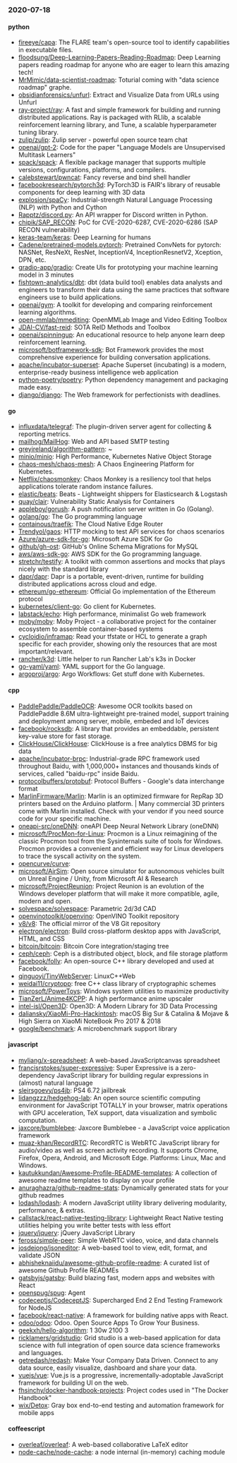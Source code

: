 ### 2020-07-18

#### python
* [fireeye/capa](https://github.com/fireeye/capa): The FLARE team's open-source tool to identify capabilities in executable files.
* [floodsung/Deep-Learning-Papers-Reading-Roadmap](https://github.com/floodsung/Deep-Learning-Papers-Reading-Roadmap): Deep Learning papers reading roadmap for anyone who are eager to learn this amazing tech!
* [MrMimic/data-scientist-roadmap](https://github.com/MrMimic/data-scientist-roadmap): Toturial coming with "data science roadmap" graphe.
* [obsidianforensics/unfurl](https://github.com/obsidianforensics/unfurl): Extract and Visualize Data from URLs using Unfurl
* [ray-project/ray](https://github.com/ray-project/ray): A fast and simple framework for building and running distributed applications. Ray is packaged with RLlib, a scalable reinforcement learning library, and Tune, a scalable hyperparameter tuning library.
* [zulip/zulip](https://github.com/zulip/zulip): Zulip server - powerful open source team chat
* [openai/gpt-2](https://github.com/openai/gpt-2): Code for the paper "Language Models are Unsupervised Multitask Learners"
* [spack/spack](https://github.com/spack/spack): A flexible package manager that supports multiple versions, configurations, platforms, and compilers.
* [calebstewart/pwncat](https://github.com/calebstewart/pwncat): Fancy reverse and bind shell handler
* [facebookresearch/pytorch3d](https://github.com/facebookresearch/pytorch3d): PyTorch3D is FAIR's library of reusable components for deep learning with 3D data
* [explosion/spaCy](https://github.com/explosion/spaCy):  Industrial-strength Natural Language Processing (NLP) with Python and Cython
* [Rapptz/discord.py](https://github.com/Rapptz/discord.py): An API wrapper for Discord written in Python.
* [chipik/SAP_RECON](https://github.com/chipik/SAP_RECON): PoC for CVE-2020-6287, CVE-2020-6286 (SAP RECON vulnerability)
* [keras-team/keras](https://github.com/keras-team/keras): Deep Learning for humans
* [Cadene/pretrained-models.pytorch](https://github.com/Cadene/pretrained-models.pytorch): Pretrained ConvNets for pytorch: NASNet, ResNeXt, ResNet, InceptionV4, InceptionResnetV2, Xception, DPN, etc.
* [gradio-app/gradio](https://github.com/gradio-app/gradio): Create UIs for prototyping your machine learning model in 3 minutes
* [fishtown-analytics/dbt](https://github.com/fishtown-analytics/dbt): dbt (data build tool) enables data analysts and engineers to transform their data using the same practices that software engineers use to build applications.
* [openai/gym](https://github.com/openai/gym): A toolkit for developing and comparing reinforcement learning algorithms.
* [open-mmlab/mmediting](https://github.com/open-mmlab/mmediting): OpenMMLab Image and Video Editing Toolbox
* [JDAI-CV/fast-reid](https://github.com/JDAI-CV/fast-reid): SOTA ReID Methods and Toolbox
* [openai/spinningup](https://github.com/openai/spinningup): An educational resource to help anyone learn deep reinforcement learning.
* [microsoft/botframework-sdk](https://github.com/microsoft/botframework-sdk): Bot Framework provides the most comprehensive experience for building conversation applications.
* [apache/incubator-superset](https://github.com/apache/incubator-superset): Apache Superset (incubating) is a modern, enterprise-ready business intelligence web application
* [python-poetry/poetry](https://github.com/python-poetry/poetry): Python dependency management and packaging made easy.
* [django/django](https://github.com/django/django): The Web framework for perfectionists with deadlines.

#### go
* [influxdata/telegraf](https://github.com/influxdata/telegraf): The plugin-driven server agent for collecting & reporting metrics.
* [mailhog/MailHog](https://github.com/mailhog/MailHog): Web and API based SMTP testing
* [greyireland/algorithm-pattern](https://github.com/greyireland/algorithm-pattern): ~
* [minio/minio](https://github.com/minio/minio): High Performance, Kubernetes Native Object Storage
* [chaos-mesh/chaos-mesh](https://github.com/chaos-mesh/chaos-mesh): A Chaos Engineering Platform for Kubernetes.
* [Netflix/chaosmonkey](https://github.com/Netflix/chaosmonkey): Chaos Monkey is a resiliency tool that helps applications tolerate random instance failures.
* [elastic/beats](https://github.com/elastic/beats):  Beats - Lightweight shippers for Elasticsearch & Logstash
* [quay/clair](https://github.com/quay/clair): Vulnerability Static Analysis for Containers
* [appleboy/gorush](https://github.com/appleboy/gorush): A push notification server written in Go (Golang).
* [golang/go](https://github.com/golang/go): The Go programming language
* [containous/traefik](https://github.com/containous/traefik): The Cloud Native Edge Router
* [Trendyol/gaos](https://github.com/Trendyol/gaos): HTTP mocking to test API services for chaos scenarios
* [Azure/azure-sdk-for-go](https://github.com/Azure/azure-sdk-for-go): Microsoft Azure SDK for Go
* [github/gh-ost](https://github.com/github/gh-ost): GitHub's Online Schema Migrations for MySQL
* [aws/aws-sdk-go](https://github.com/aws/aws-sdk-go): AWS SDK for the Go programming language.
* [stretchr/testify](https://github.com/stretchr/testify): A toolkit with common assertions and mocks that plays nicely with the standard library
* [dapr/dapr](https://github.com/dapr/dapr): Dapr is a portable, event-driven, runtime for building distributed applications across cloud and edge.
* [ethereum/go-ethereum](https://github.com/ethereum/go-ethereum): Official Go implementation of the Ethereum protocol
* [kubernetes/client-go](https://github.com/kubernetes/client-go): Go client for Kubernetes.
* [labstack/echo](https://github.com/labstack/echo): High performance, minimalist Go web framework
* [moby/moby](https://github.com/moby/moby): Moby Project - a collaborative project for the container ecosystem to assemble container-based systems
* [cycloidio/inframap](https://github.com/cycloidio/inframap): Read your tfstate or HCL to generate a graph specific for each provider, showing only the resources that are most important/relevant.
* [rancher/k3d](https://github.com/rancher/k3d): Little helper to run Rancher Lab's k3s in Docker
* [go-yaml/yaml](https://github.com/go-yaml/yaml): YAML support for the Go language.
* [argoproj/argo](https://github.com/argoproj/argo): Argo Workflows: Get stuff done with Kubernetes.

#### cpp
* [PaddlePaddle/PaddleOCR](https://github.com/PaddlePaddle/PaddleOCR): Awesome OCR toolkits based on PaddlePaddle 8.6M ultra-lightweight pre-trained model, support training and deployment among server, mobile, embeded and IoT devices
* [facebook/rocksdb](https://github.com/facebook/rocksdb): A library that provides an embeddable, persistent key-value store for fast storage.
* [ClickHouse/ClickHouse](https://github.com/ClickHouse/ClickHouse): ClickHouse is a free analytics DBMS for big data
* [apache/incubator-brpc](https://github.com/apache/incubator-brpc): Industrial-grade RPC framework used throughout Baidu, with 1,000,000+ instances and thousands kinds of services, called "baidu-rpc" inside Baidu.
* [protocolbuffers/protobuf](https://github.com/protocolbuffers/protobuf): Protocol Buffers - Google's data interchange format
* [MarlinFirmware/Marlin](https://github.com/MarlinFirmware/Marlin): Marlin is an optimized firmware for RepRap 3D printers based on the Arduino platform. | Many commercial 3D printers come with Marlin installed. Check with your vendor if you need source code for your specific machine.
* [oneapi-src/oneDNN](https://github.com/oneapi-src/oneDNN): oneAPI Deep Neural Network Library (oneDNN)
* [microsoft/ProcMon-for-Linux](https://github.com/microsoft/ProcMon-for-Linux): Procmon is a Linux reimagining of the classic Procmon tool from the Sysinternals suite of tools for Windows. Procmon provides a convenient and efficient way for Linux developers to trace the syscall activity on the system.
* [opencurve/curve](https://github.com/opencurve/curve): 
* [microsoft/AirSim](https://github.com/microsoft/AirSim): Open source simulator for autonomous vehicles built on Unreal Engine / Unity, from Microsoft AI & Research
* [microsoft/ProjectReunion](https://github.com/microsoft/ProjectReunion): Project Reunion is an evolution of the Windows developer platform that will make it more compatible, agile, modern and open.
* [solvespace/solvespace](https://github.com/solvespace/solvespace): Parametric 2d/3d CAD
* [openvinotoolkit/openvino](https://github.com/openvinotoolkit/openvino): OpenVINO Toolkit repository
* [v8/v8](https://github.com/v8/v8): The official mirror of the V8 Git repository
* [electron/electron](https://github.com/electron/electron): Build cross-platform desktop apps with JavaScript, HTML, and CSS
* [bitcoin/bitcoin](https://github.com/bitcoin/bitcoin): Bitcoin Core integration/staging tree
* [ceph/ceph](https://github.com/ceph/ceph): Ceph is a distributed object, block, and file storage platform
* [facebook/folly](https://github.com/facebook/folly): An open-source C++ library developed and used at Facebook.
* [qinguoyi/TinyWebServer](https://github.com/qinguoyi/TinyWebServer):  LinuxC++Web
* [weidai11/cryptopp](https://github.com/weidai11/cryptopp): free C++ class library of cryptographic schemes
* [microsoft/PowerToys](https://github.com/microsoft/PowerToys): Windows system utilities to maximize productivity
* [TianZerL/Anime4KCPP](https://github.com/TianZerL/Anime4KCPP): A high performance anime upscaler
* [intel-isl/Open3D](https://github.com/intel-isl/Open3D): Open3D: A Modern Library for 3D Data Processing
* [daliansky/XiaoMi-Pro-Hackintosh](https://github.com/daliansky/XiaoMi-Pro-Hackintosh): macOS Big Sur & Catalina & Mojave & High Sierra on XiaoMi NoteBook Pro 2017 & 2018
* [google/benchmark](https://github.com/google/benchmark): A microbenchmark support library

#### javascript
* [myliang/x-spreadsheet](https://github.com/myliang/x-spreadsheet): A web-based JavaScriptcanvas spreadsheet
* [francisrstokes/super-expressive](https://github.com/francisrstokes/super-expressive):  Super Expressive is a zero-dependency JavaScript library for building regular expressions in (almost) natural language
* [sleirsgoevy/ps4jb](https://github.com/sleirsgoevy/ps4jb): PS4 6.72 jailbreak
* [lidangzzz/hedgehog-lab](https://github.com/lidangzzz/hedgehog-lab): An open source scientific computing environment for JavaScript TOTALLY in your browser, matrix operations with GPU acceleration, TeX support, data visualization and symbolic computation.
* [jaxcore/bumblebee](https://github.com/jaxcore/bumblebee): Jaxcore Bumblebee - a JavaScript voice application framework
* [muaz-khan/RecordRTC](https://github.com/muaz-khan/RecordRTC): RecordRTC is WebRTC JavaScript library for audio/video as well as screen activity recording. It supports Chrome, Firefox, Opera, Android, and Microsoft Edge. Platforms: Linux, Mac and Windows.
* [kautukkundan/Awesome-Profile-README-templates](https://github.com/kautukkundan/Awesome-Profile-README-templates): A collection of awesome readme templates to display on your profile
* [anuraghazra/github-readme-stats](https://github.com/anuraghazra/github-readme-stats): Dynamically generated stats for your github readmes
* [lodash/lodash](https://github.com/lodash/lodash): A modern JavaScript utility library delivering modularity, performance, & extras.
* [callstack/react-native-testing-library](https://github.com/callstack/react-native-testing-library): Lightweight React Native testing utilities helping you write better tests with less effort
* [jquery/jquery](https://github.com/jquery/jquery): jQuery JavaScript Library
* [feross/simple-peer](https://github.com/feross/simple-peer):  Simple WebRTC video, voice, and data channels
* [josdejong/jsoneditor](https://github.com/josdejong/jsoneditor): A web-based tool to view, edit, format, and validate JSON
* [abhisheknaiidu/awesome-github-profile-readme](https://github.com/abhisheknaiidu/awesome-github-profile-readme):  A curated list of awesome Github Profile READMEs 
* [gatsbyjs/gatsby](https://github.com/gatsbyjs/gatsby): Build blazing fast, modern apps and websites with React
* [openspug/spug](https://github.com/openspug/spug): Agent
* [codeceptjs/CodeceptJS](https://github.com/codeceptjs/CodeceptJS): Supercharged End 2 End Testing Framework for NodeJS
* [facebook/react-native](https://github.com/facebook/react-native): A framework for building native apps with React.
* [odoo/odoo](https://github.com/odoo/odoo): Odoo. Open Source Apps To Grow Your Business.
* [geekxh/hello-algorithm](https://github.com/geekxh/hello-algorithm): 1 30w  2100  3
* [ricklamers/gridstudio](https://github.com/ricklamers/gridstudio): Grid studio is a web-based application for data science with full integration of open source data science frameworks and languages.
* [getredash/redash](https://github.com/getredash/redash): Make Your Company Data Driven. Connect to any data source, easily visualize, dashboard and share your data.
* [vuejs/vue](https://github.com/vuejs/vue):  Vue.js is a progressive, incrementally-adoptable JavaScript framework for building UI on the web.
* [fhsinchy/docker-handbook-projects](https://github.com/fhsinchy/docker-handbook-projects): Project codes used in "The Docker Handbook" 
* [wix/Detox](https://github.com/wix/Detox): Gray box end-to-end testing and automation framework for mobile apps

#### coffeescript
* [overleaf/overleaf](https://github.com/overleaf/overleaf): A web-based collaborative LaTeX editor
* [node-cache/node-cache](https://github.com/node-cache/node-cache): a node internal (in-memory) caching module

